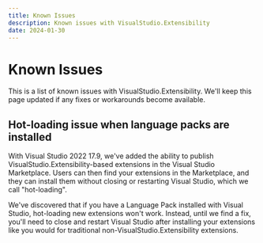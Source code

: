 ```yaml
---
title: Known Issues
description: Known issues with VisualStudio.Extensibility
date: 2024-01-30
---
```


# Known Issues

This is a list of known issues with VisualStudio.Extensibility. We'll keep this page updated if any fixes or workarounds become available.

## Hot-loading issue when language packs are installed

With Visual Studio 2022 17.9, we've added the ability to publish VisualStudio.Extensibility-based extensions in the Visual Studio Marketplace. Users can then find your extensions in the Marketplace, and they can install them without closing or restarting Visual Studio, which we call "hot-loading".

We've discovered that if you have a Language Pack installed with Visual Studio, hot-loading new extensions won't work. Instead, until we find a fix, you'll need to close and restart Visual Studio after installing your extensions like you would for traditional non-VisualStudio.Extensibility extensions.